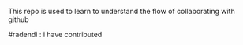 This repo is used to learn to understand the flow of collaborating with github

#radendi : i have contributed
